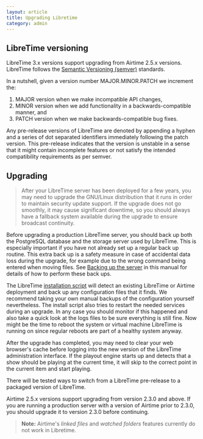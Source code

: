 ```yaml
---
layout: article
title: Upgrading Libretime
category: admin
---
```


## LibreTime versioning

LibreTime 3.x versions support upgrading from Airtime 2.5.x versions. LibreTime follows the [Semantic Versioning (semver)](http://semver.org/spec/v2.0.0.html) standards.

In a nutshell, given a version number MAJOR.MINOR.PATCH we increment the:

1. MAJOR version when we make incompatible API changes,
2. MINOR version when we add functionality in a backwards-compatible manner, and
3. PATCH version when we make backwards-compatible bug fixes.

Any pre-release versions of LibreTime are denoted by appending a hyphen and a series
of dot separated identifiers immediately following the patch version. This pre-release indicates
that the version is unstable in a sense that it might contain incomplete features or not satisfy the
intended compatibility requirements as per semver.

## Upgrading

> After your LibreTime server has been deployed for a few years, you may need to
> upgrade the GNU/Linux distribution that it runs in order to maintain security
> update support. If the upgrade does not go smoothly, it may cause significant
> downtime, so you should always have a fallback system available during the
> upgrade to ensure broadcast continuity.

Before upgrading a production LibreTime server, you should back up both the PostgreSQL
database and the storage server used by LibreTime. This is especially important if you have not already
set up a regular back up routine. This extra back up is a safety measure in case of accidental data loss
during the upgrade, for example due to the wrong command being entered when moving files. See
[Backing up the server](/docs/backing-up-the-server) in this manual for details of how to perform these back ups.

The LibreTime [installation script](/install) will detect an existing LibreTime or Airtime deployment and back up any configuration files that it finds. We recommend taking your own manual backups of the configuration yourself nevertheless. The install script also tries to restart the needed services during an upgrade. In any case you should monitor if this happened and also take a quick look at the logs files to be sure everything is still fine. Now might be the time to reboot the system or virtual machine LibreTime is running on since regular reboots are part of a healthy system anyway.

After the upgrade has completed, you may need to clear your web browser's cache before logging into the new version of the LibreTime administration interface. If the playout engine starts up and detects that a show should be playing at the current time, it will skip to the correct point in the current item and start playing.

There will be tested ways to switch from a LibreTime pre-release to a packaged version of LibreTime.

Airtime 2.5.x versions support upgrading from version 2.3.0 and above. If you are
running a production server with a version of Airtime prior to 2.3.0, you should
upgrade it to version 2.3.0 before continuing.

> **Note:** Airtime's _linked files_ and _watched folders_ features currently do not work in Libretime.
